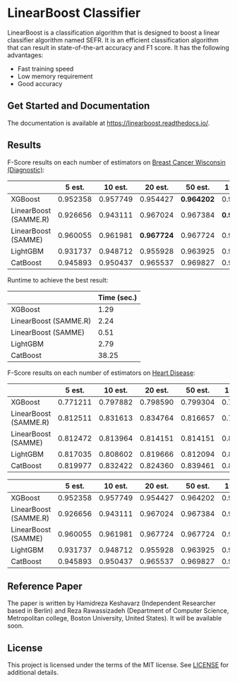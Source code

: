 
LinearBoost Classifier
=======================

LinearBoost is a classification algorithm that is designed to boost a linear classifier algorithm named SEFR. It is an efficient classification algorithm that can result in state-of-the-art accuracy and F1 score. It has the following advantages:

- Fast training speed
- Low memory requirement
- Good accuracy


Get Started and Documentation
-----------------------------

The documentation is available at https://linearboost.readthedocs.io/.

Results
-------

F-Score results on each number of estimators on [Breast Cancer Wisconsin (Diagnostic)](https://archive.ics.uci.edu/dataset/17/breast+cancer+wisconsin+diagnostic):

|                |   5 est.   |  10 est.   |  20 est.   |  50 est.   | 100 est.   | 200 est.   | 500 est.   | 1000 est.  |
|----------------|------------|------------|------------|------------|------------|------------|------------|------------|
| XGBoost        | 0.952358   | 0.957749   | 0.954427   | **0.964202**   | 0.964008   | 0.964246   | 0.964246   | 0.964246   |
| LinearBoost (SAMME.R) | 0.926656   | 0.943111   | 0.967024   | 0.967384   | **0.974757**   | 0.962691   | 0.954958   | 0.937239   |
| LinearBoost (SAMME) | 0.960055   | 0.961981   | **0.967724**   | 0.967724   | 0.967724   | 0.967724   | 0.967724   | 0.967724   |
| LightGBM       | 0.931737   | 0.948712   | 0.955928   | 0.963925   | 0.959527   | 0.967475   | **0.971148**   | 0.971148   |
| CatBoost       | 0.945893   | 0.950437   | 0.965537   | 0.969827   | 0.965278   | 0.965639   | **0.971439**   | 0.969537   |

Runtime to achieve the best result:

|                | Time (sec.)|
|----------------|------------|
| XGBoost        | 1.29   |
| LinearBoost (SAMME.R) | 2.24   |
| LinearBoost (SAMME) | 0.51   |
| LightGBM       | 2.79   |
| CatBoost       | 38.25   |

F-Score results on each number of estimators on [Heart Disease](https://archive.ics.uci.edu/dataset/45/heart+disease):

|                |   5 est.   |  10 est.   |  20 est.   |  50 est.   | 100 est.   | 200 est.   | 500 est.   | 1000 est.  |
|----------------|------------|------------|------------|------------|------------|------------|------------|------------|
| XGBoost        | 0.771211   | 0.797882   | 0.798590   | 0.799304   | 0.792604   | 0.792818   | 0.785654   | 0.785643   |
| LinearBoost (SAMME.R) | 0.812511   | 0.831613   | 0.834764   | 0.816657   | 0.793616   | 0.730861   | 0.516908   | 0.365107   |
| LinearBoost (SAMME) | 0.812472   | 0.813964   | 0.814151   | 0.814151   | 0.814151   | 0.814151   | 0.814151   | 0.814151   |
| LightGBM       | 0.817035   | 0.808602   | 0.819666   | 0.812094   | 0.812254   | 0.805578   | 0.795899   | 0.785490   |
| CatBoost       | 0.819977   | 0.832422   | 0.824360   | 0.839461   | 0.839286   | 0.813326   | 0.825896   | 0.829023   |



|                |   5 est.   |  10 est.   |  20 est.   |  50 est.   | 100 est.   | 200 est.   | 500 est.   | 1000 est.  |
|----------------|------------|------------|------------|------------|------------|------------|------------|------------|
| XGBoost        | 0.952358   | 0.957749   | 0.954427   | 0.964202   | 0.964008   | 0.964246   | 0.964246   | 0.964246   |
| LinearBoost (SAMME.R) | 0.926656   | 0.943111   | 0.967024   | 0.967384   | 0.974757   | 0.962691   | 0.954958   | 0.937239   |
| LinearBoost (SAMME) | 0.960055   | 0.961981   | 0.967724   | 0.967724   | 0.967724   | 0.967724   | 0.967724   | 0.967724   |
| LightGBM       | 0.931737   | 0.948712   | 0.955928   | 0.963925   | 0.959527   | 0.967475   | 0.971148   | 0.971148   |
| CatBoost       | 0.945893   | 0.950437   | 0.965537   | 0.969827   | 0.965278   | 0.965639   | 0.971439   | 0.969537   |


Reference Paper
-----------------------------
The paper is written by Hamidreza Keshavarz (Independent Researcher based in Berlin) and Reza Rawassizadeh (Department of Computer Science, Metropolitan college, Boston University, United States). It will be available soon.

License
-------

This project is licensed under the terms of the MIT license. See [LICENSE](https://github.com/microsoft/LightGBM/blob/master/LICENSE) for additional details.

